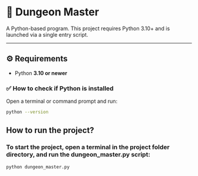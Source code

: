 # 🐍 Dungeon Master

A Python-based program. This project requires Python 3.10+ and is launched via a single entry script.

---

## ⚙️ Requirements

* Python **3.10 or newer**

### ✅ How to check if Python is installed

Open a terminal or command prompt and run:

```bash
python --version
```

## How to run the project?

### To start the project, open a terminal in the project folder directory, and run the dungeon_master.py script:

```bash
python dungeon_master.py
```

